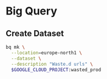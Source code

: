# Big Query

## Create Dataset

```bash
bq mk \
  --location=europe-north1 \
  --dataset \
  --description "Waste.d urls" \
  $GOOGLE_CLOUD_PROJECT:wasted_prod
```

